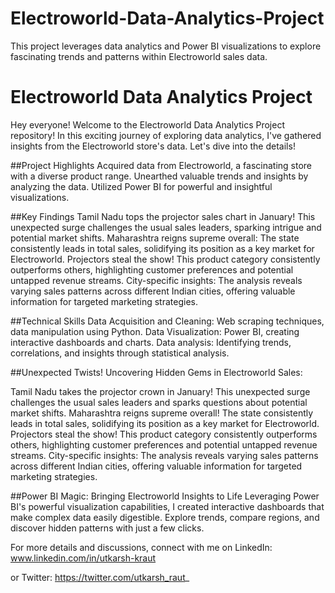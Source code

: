 # Electroworld-Data-Analytics-Project
This project leverages data analytics and Power BI visualizations to explore fascinating trends and patterns within Electroworld sales data.

# Electroworld Data Analytics Project
Hey everyone! Welcome to the Electroworld Data Analytics Project repository! In this exciting journey of exploring data analytics, I've gathered insights from the Electroworld store's data. Let's dive into the details!

##Project Highlights
Acquired data from Electroworld, a fascinating store with a diverse product range.
Unearthed valuable trends and insights by analyzing the data.
Utilized Power BI for powerful and insightful visualizations.

##Key Findings
Tamil Nadu tops the projector sales chart in January! This unexpected surge challenges the usual sales leaders, sparking intrigue and potential market shifts.
Maharashtra reigns supreme overall: The state consistently leads in total sales, solidifying its position as a key market for Electroworld.
Projectors steal the show! This product category consistently outperforms others, highlighting customer preferences and potential untapped revenue streams.
City-specific insights: The analysis reveals varying sales patterns across different Indian cities, offering valuable information for targeted marketing strategies.

##Technical Skills
Data Acquisition and Cleaning: Web scraping techniques, data manipulation using Python.
Data Visualization: Power BI, creating interactive dashboards and charts.
Data analysis: Identifying trends, correlations, and insights through statistical analysis.

##Unexpected Twists! Uncovering Hidden Gems in Electroworld Sales:

Tamil Nadu takes the projector crown in January! This unexpected surge challenges the usual sales leaders and sparks questions about potential market shifts.
Maharashtra reigns supreme overall! The state consistently leads in total sales, solidifying its position as a key market for Electroworld.
Projectors steal the show! This product category consistently outperforms others, highlighting customer preferences and potential untapped revenue streams.
City-specific insights: The analysis reveals varying sales patterns across different Indian cities, offering valuable information for targeted marketing strategies.

##Power BI Magic: Bringing Electroworld Insights to Life
Leveraging Power BI's powerful visualization capabilities, I created interactive dashboards that make complex data easily digestible. Explore trends, compare regions, and discover hidden patterns with just a few clicks.

For more details and discussions, connect with me on LinkedIn: www.linkedin.com/in/utkarsh-kraut

 or Twitter: https://twitter.com/utkarsh_raut_
